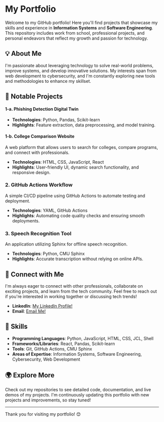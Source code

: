 # My Portfolio

Welcome to my GitHub portfolio! Here you'll find projects that showcase my skills and experience in **Information Systems** and **Software Engineering**. This repository includes work from school, professional projects, and personal endeavors that reflect my growth and passion for technology.

## 💡 About Me

I'm passionate about leveraging technology to solve real-world problems, improve systems, and develop innovative solutions. My interests span from web development to cybersecurity, and I'm constantly exploring new tools and methodologies to enhance my skillset.

## 📂 Notable Projects

#### 1-a. **Phishing Detection Digital Twin**


- **Technologies**: Python, Pandas, Scikit-learn
- **Highlights**: Feature extraction, data preprocessing, and model training.

#### 1-b. **College Comparison Website**
A web platform that allows users to search for colleges, compare programs, and connect with professionals.

- **Technologies**: HTML, CSS, JavaScript, React
- **Highlights**: User-friendly UI, dynamic search functionality, and responsive design.

### 2. **GitHub Actions Workflow**
A simple CI/CD pipeline using GitHub Actions to automate testing and deployment.

- **Technologies**: YAML, GitHub Actions
- **Highlights**: Automating code quality checks and ensuring smooth deployments.

### 3. **Speech Recognition Tool**
An application utilizing Sphinx for offline speech recognition.

- **Technologies**: Python, CMU Sphinx
- **Highlights**: Accurate transcription without relying on online APIs.

## 👥 Connect with Me

I'm always eager to connect with other professionals, collaborate on exciting projects, and learn from the tech community. Feel free to reach out if you're interested in working together or discussing tech trends!

- **LinkedIn**: [My LinkedIn Profile!](https://www.linkedin.com/in/colin-blake-pennington/)
- **Email**: [Email Me!](mailto:colinpennington@cox.net)

## 🌟 Skills

- **Programming Languages**: Python, JavaScript, HTML, CSS, JCL, Shell
- **Frameworks/Libraries**: React, Pandas, Scikit-learn
- **Tools**: Git, GitHub Actions, CMU Sphinx
- **Areas of Expertise**: Information Systems, Software Engineering, Cybersecurity, Web Development

## 🌍 Explore More

Check out my repositories to see detailed code, documentation, and live demos of my projects. I'm continuously updating this portfolio with new projects and improvements, so stay tuned!

---

Thank you for visiting my portfolio! 😊

